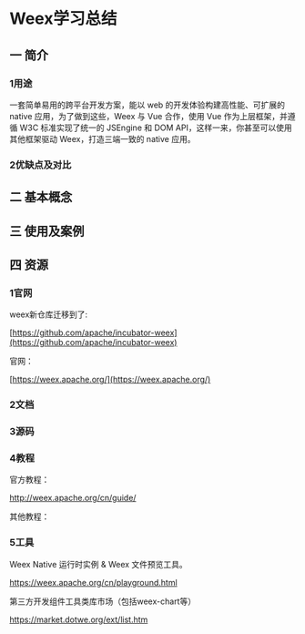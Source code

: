 # Weex学习总结

## 一 简介

### 1用途

一套简单易用的跨平台开发方案，能以 web 的开发体验构建高性能、可扩展的 native 应用，为了做到这些，Weex 与 Vue 合作，使用 Vue 作为上层框架，并遵循 W3C 标准实现了统一的 JSEngine 和 DOM API，这样一来，你甚至可以使用其他框架驱动 Weex，打造三端一致的 native 应用。

### 2优缺点及对比

## 二 基本概念

## 三 使用及案例

## 

## 四 资源

### 1官网

weex新仓库迁移到了:

[https://github.com/apache/incubator-weex](https://github.com/apache/incubator-weex)

官网：

[https://weex.apache.org/](https://weex.apache.org/)

### 2文档

### 3源码

### 4教程

官方教程：

http://weex.apache.org/cn/guide/

其他教程：

### 5工具

Weex Native 运行时实例 & Weex 文件预览工具。

https://weex.apache.org/cn/playground.html

第三方开发组件工具类库市场（包括weex-chart等）

https://market.dotwe.org/ext/list.htm



